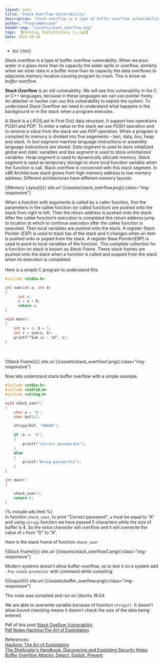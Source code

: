 ```yaml
---
layout: post
title: "Stack Overflow Vulnerability"
description: "Stack overflow is a type of buffer overflow vulnerability. When we pour water in a glass more than its capacity the water spills or overflow, similarly when we enter data in a buffer more than its capacity the data overflows to adjacents memory location causing program to crash. This is know as buffer overflow. "
author: "Programmercave"
header-img: "/assets/stack_overflow.png"
tags:  [Hacking, Exploitation, C, Cpp]
date: 2019-10-18
---
```

* toc
{:toc}

Stack overflow is a type of buffer overflow vulnerability. When we pour water in a glass more than its capacity the water spills or overflow, similarly when we enter data in a buffer more than its capacity the data overflows to adjacents memory location causing program to crash. This is know as *buffer overflow*. 

**Stack Overflow** is an old vulnerability.  We will see this vulnerabiltiy in the C or  C++ languages, because in these languages we can use pointer freely. An attacker or hacker can use this vulnerability to exploit the system. To understand Stack Overflow we need to understand what happens in the background or in the stack when a program executes.

A *Stack* is a *LIFO*(Last In First Out) data structure. It support two operations *PUSH* and *POP*. To enter a value on the stack we use *PUSH* operation and to remove a value from the stack we use *POP* operation. When a program is compiled its memory is divided into five segements – text, data, bss, heap and stack. In *text segment* machine language instructions or assembly language instructions are stored. *Data segment* is used to store initialized global and static variables and *bss segment* is used to store uninitialized variables. *Heap segment* is used to dynamically allocate memory. *Stack segment* is used as temporary storage to store local function variable when the function is call. Stack overflow is concerned with this stack segment. In x86 Architecture stack grows from high memory address to low memory address. Different architectures have different memory layouts.

![Memory Layout]({{ site.url }}/assets/stack_overflow.png){:class="img-responsive"}
                              
When a function with arguments is called by a caller function, first the parameters in the callee function (or called function) are pushed onto the stack from right to left. Then the return address is pushed onto the stack. After the callee function’s execution is completed this return address jump to location at which to continue execution after the callee function is executed. Then local variables are pushed onto the stack. A register Stack Pointer (*ESP*) is used to track top of the stack and it changes when an item is pushed onto or poped from the stack. A register Base Pointer(*EBP*) is used to point to local variables of the function. This complete collection for a function on stack is known as *Stack Frame*. These stack frames are pushed onto the stack when a function is called and popped from the stack when its execution is completed.
 <br/><input type="hidden" name="IL_IN_ARTICLE"> <br/>
Here is a simple C program to understand this.

```cpp
#include <stdio.h>

int sum(int a, int b)
{
      int c;
      c = a + b;
      return c;
}

void main()
{
    int a = 4, b = 5;
    int c = sum(a, b);    
    printf(“Sum is : %d”, c);
}
```
 <br/><input type="hidden" name="IL_IN_ARTICLE"> <br/>
![Stack Frame]({{ site.url }}/assets/stack_overflow1.png){:class="img-responsive"}

Now lets understand stack buffer overflow with a simple example.

```cpp
#include <stdio.h>
#include <stdlib.h>
#include <string.h>

void check_user()
{
	char a = 'D';
	char buf[4];

	strcpy(buf, "AAAAA");
	
	if (a == 'A')
	{
		printf("Correct password\n");
	}
	else
	{
		printf("Wrong password\n");
	}
}	

int main()
{

	check_user();
	return 0;
}
```

{% include ads.html %}<br/>
In function `check_user`, to print "Correct password", `a` must be equal to "A" and using `strcpy` function we have passed 5 characters while the size of buffer is 4. So the extra character will overflow and it will overwrite the value of `a` from "D" to "A".

Here is the stack frame of function `check_user`

![Stack Frame]({{ site.url }}/assets/stack_overflow2.png){:class="img-responsive"}
         
Modern systems doesn’t allow buffer-overflow, so to test it on a system add `-fno-stack-protector` with command while compiling.

![Output]({{ site.url }}/assets/buffer_overflow.png){:class="img-responsive"}

The code was compiled and run on Ubuntu 18.04.

We are able to overwrite variable because of function `strcpy()`. It doesn’t allow bound checking means it doesn’t check the size of the data being entered.

Pdf of this post [Stack Oveflow Vulnerability](https://www.file-up.org/2t2z3jjwyfsz)<br/>
[Pdf Notes Hacking:The Art of Exploitation](https://www.file-up.org/p2p4j7stuhpq)<br/>

References:<br/>
[Hacking: The Art of Exploitation](https://amzn.to/32swlVg)<br/>
[The Shellcoder′s Handbook: Discovering and Exploiting Security Holes](https://amzn.to/2MoVcUh)<br/>
[Buffer Overflow Attacks: Detect, Exploit, Prevent](https://amzn.to/2VUdY9p)<br/>

